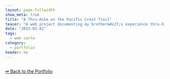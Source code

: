```yaml
---
layout: page-fullwidth
show_meta: true
title: "A Thru-Hike on the Pacific Crest Trail"
teaser: "A web project documenting my brother&#x27;s experience thru-hiking the PCT."
date: "2015-01-01"
tags:
  - web carto 
category:
  - portfolio
header: no
---
```





<img src="{{site.url}}{{site.baseurl}}/images/" alt="">


[<span class="back-arrow">&#8619;</span> Back to the Portfolio](/work/)
